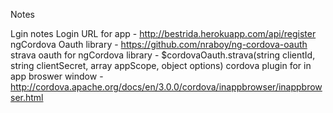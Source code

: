 Notes

Lgin notes
  Login URL for app - http://bestrida.herokuapp.com/api/register
  ngCordova Oauth library - https://github.com/nraboy/ng-cordova-oauth
    strava oauth for ngCordova library - $cordovaOauth.strava(string clientId, string clientSecret, array appScope, object options)
  cordova plugin for in app broswer window - http://cordova.apache.org/docs/en/3.0.0/cordova/inappbrowser/inappbrowser.html
